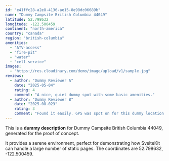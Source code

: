 ```yaml
---
id: "e41ffc28-a2e8-4136-ae15-8e98dc06689b"
name: "Dummy Campsite British Columbia 44049"
latitude: 52.798632
longitude: -122.500459
continent: "north-america"
country: "canada"
region: "british-columbia"
amenities:
  - "ATV-access"
  - "fire-pit"
  - "water"
  - "cell-service"
images:
  - "https://res.cloudinary.com/demo/image/upload/v1/sample.jpg"
reviews:
  - author: "Dummy Reviewer A"
    date: "2025-05-04"
    rating: 4
    comment: "A nice, quiet dummy spot with some basic amenities."
  - author: "Dummy Reviewer B"
    date: "2025-08-023"
    rating: 3
    comment: "Found it easily. GPS was spot on for this dummy location."
---
```


This is a **dummy description** for Dummy Campsite British Columbia 44049, generated for the proof of concept.

It provides a serene environment, perfect for demonstrating how SvelteKit can handle a large number of static pages. The coordinates are 52.798632, -122.500459.
